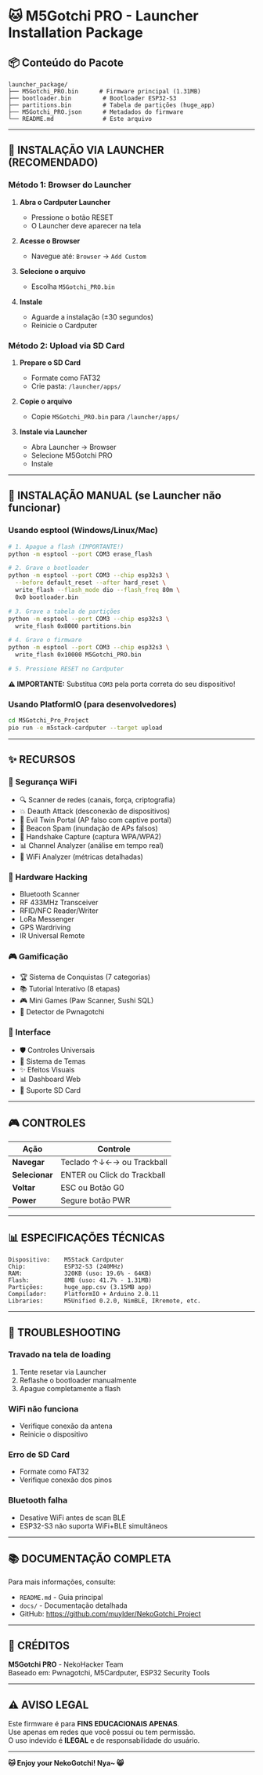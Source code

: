 # 🐱 M5Gotchi PRO - Launcher Installation Package

## 📦 Conteúdo do Pacote

```
launcher_package/
├── M5Gotchi_PRO.bin      # Firmware principal (1.31MB)
├── bootloader.bin         # Bootloader ESP32-S3
├── partitions.bin         # Tabela de partições (huge_app)
├── M5Gotchi_PRO.json      # Metadados do firmware
└── README.md              # Este arquivo
```

---

## 🚀 INSTALAÇÃO VIA LAUNCHER (RECOMENDADO)

### Método 1: Browser do Launcher

1. **Abra o Cardputer Launcher**
   - Pressione o botão RESET
   - O Launcher deve aparecer na tela

2. **Acesse o Browser**
   - Navegue até: `Browser` → `Add Custom`

3. **Selecione o arquivo**
   - Escolha `M5Gotchi_PRO.bin`

4. **Instale**
   - Aguarde a instalação (±30 segundos)
   - Reinicie o Cardputer

### Método 2: Upload via SD Card

1. **Prepare o SD Card**
   - Formate como FAT32
   - Crie pasta: `/launcher/apps/`

2. **Copie o arquivo**
   - Copie `M5Gotchi_PRO.bin` para `/launcher/apps/`

3. **Instale via Launcher**
   - Abra Launcher → Browser
   - Selecione M5Gotchi PRO
   - Instale

---

## 🔧 INSTALAÇÃO MANUAL (se Launcher não funcionar)

### Usando esptool (Windows/Linux/Mac)

```bash
# 1. Apague a flash (IMPORTANTE!)
python -m esptool --port COM3 erase_flash

# 2. Grave o bootloader
python -m esptool --port COM3 --chip esp32s3 \
  --before default_reset --after hard_reset \
  write_flash --flash_mode dio --flash_freq 80m \
  0x0 bootloader.bin

# 3. Grave a tabela de partições
python -m esptool --port COM3 --chip esp32s3 \
  write_flash 0x8000 partitions.bin

# 4. Grave o firmware
python -m esptool --port COM3 --chip esp32s3 \
  write_flash 0x10000 M5Gotchi_PRO.bin

# 5. Pressione RESET no Cardputer
```

**⚠️ IMPORTANTE:** Substitua `COM3` pela porta correta do seu dispositivo!

### Usando PlatformIO (para desenvolvedores)

```bash
cd M5Gotchi_Pro_Project
pio run -e m5stack-cardputer --target upload
```

---

## ✨ RECURSOS

### 🔐 Segurança WiFi
- 🔍 Scanner de redes (canais, força, criptografia)
- 💥 Deauth Attack (desconexão de dispositivos)
- 🤝 Evil Twin Portal (AP falso com captive portal)
- 📡 Beacon Spam (inundação de APs falsos)
- 🎣 Handshake Capture (captura WPA/WPA2)
- 📊 Channel Analyzer (análise em tempo real)
- 📶 WiFi Analyzer (métricas detalhadas)

### 🔵 Hardware Hacking
- Bluetooth Scanner
- RF 433MHz Transceiver
- RFID/NFC Reader/Writer
- LoRa Messenger
- GPS Wardriving
- IR Universal Remote

### 🎮 Gamificação
- 🏆 Sistema de Conquistas (7 categorias)
- 📚 Tutorial Interativo (8 etapas)
- 🎮 Mini Games (Paw Scanner, Sushi SQL)
- 🔗 Detector de Pwnagotchi

### 🎨 Interface
- 🛡️ Controles Universais
- 🎨 Sistema de Temas
- ✨ Efeitos Visuais
- 📊 Dashboard Web
- 💾 Suporte SD Card

---

## 🎮 CONTROLES

| Ação | Controle |
|------|----------|
| **Navegar** | Teclado ↑↓←→ ou Trackball |
| **Selecionar** | ENTER ou Click do Trackball |
| **Voltar** | ESC ou Botão G0 |
| **Power** | Segure botão PWR |

---

## 📊 ESPECIFICAÇÕES TÉCNICAS

```
Dispositivo:    M5Stack Cardputer
Chip:           ESP32-S3 (240MHz)
RAM:            320KB (uso: 19.6% - 64KB)
Flash:          8MB (uso: 41.7% - 1.31MB)
Partições:      huge_app.csv (3.15MB app)
Compilador:     PlatformIO + Arduino 2.0.11
Libraries:      M5Unified 0.2.0, NimBLE, IRremote, etc.
```

---

## 🐛 TROUBLESHOOTING

### Travado na tela de loading
1. Tente resetar via Launcher
2. Reflashe o bootloader manualmente
3. Apague completamente a flash

### WiFi não funciona
- Verifique conexão da antena
- Reinicie o dispositivo

### Erro de SD Card
- Formate como FAT32
- Verifique conexão dos pinos

### Bluetooth falha
- Desative WiFi antes de scan BLE
- ESP32-S3 não suporta WiFi+BLE simultâneos

---

## 📚 DOCUMENTAÇÃO COMPLETA

Para mais informações, consulte:
- `README.md` - Guia principal
- `docs/` - Documentação detalhada
- GitHub: https://github.com/muylder/NekoGotchi_Project

---

## 🙏 CRÉDITOS

**M5Gotchi PRO** - NekoHacker Team  
Baseado em: Pwnagotchi, M5Cardputer, ESP32 Security Tools

---

## ⚠️ AVISO LEGAL

Este firmware é para **FINS EDUCACIONAIS APENAS**.  
Use apenas em redes que você possui ou tem permissão.  
O uso indevido é **ILEGAL** e de responsabilidade do usuário.

---

**🐱 Enjoy your NekoGotchi! Nya~ 😸**
